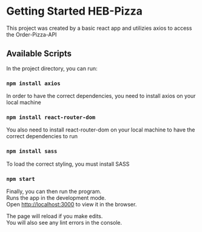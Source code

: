# Getting Started HEB-Pizza

This project was created by a basic react app and utilizies axios to access the Order-Pizza-API

## Available Scripts

In the project directory, you can run:

### `npm install axios`

In order to have the correct dependencies, you need to install axios on your local machine

### `npm install react-router-dom`

You also need to install react-router-dom on your local machine to have the correct dependencies to run

### `npm install sass`

To load the correct styling, you must install SASS

### `npm start`

Finally, you can then run the program.\
Runs the app in the development mode.\
Open [http://localhost:3000](http://localhost:3000) to view it in the browser.

The page will reload if you make edits.\
You will also see any lint errors in the console.
